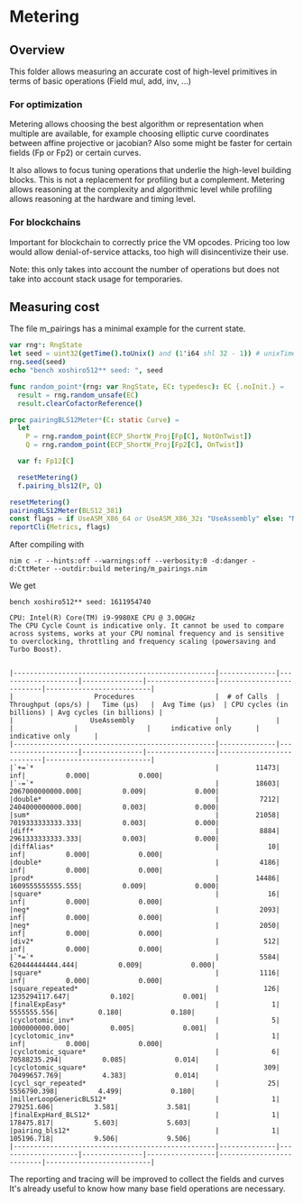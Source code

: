 # Metering

## Overview

This folder allows measuring an accurate cost of high-level primitives in terms of basic operations (Field mul, add, inv, ...)

### For optimization

Metering allows choosing the best algorithm or representation when multiple are available, for example choosing elliptic curve coordinates between affine projective or jacobian? Also some might be faster for certain fields (Fp or Fp2) or certain curves.

It also allows to focus tuning operations that underlie the high-level building blocks. This is not a replacement for profiling but a complement.
Metering allows reasoning at the complexity and algorithmic level while profiling allows reasoning at the hardware and timing level.

### For blockchains

Important for blockchain to correctly price the VM opcodes. Pricing too low would allow denial-of-service attacks, too high will  disincentivize their use.

Note: this only takes into account the number of operations
but does not take into account stack usage for temporaries.

## Measuring cost

The file m_pairings has a minimal example for the current state.

```Nim
var rng*: RngState
let seed = uint32(getTime().toUnix() and (1'i64 shl 32 - 1)) # unixTime mod 2^32
rng.seed(seed)
echo "bench xoshiro512** seed: ", seed

func random_point*(rng: var RngState, EC: typedesc): EC {.noInit.} =
  result = rng.random_unsafe(EC)
  result.clearCofactorReference()

proc pairingBLS12Meter*(C: static Curve) =
  let
    P = rng.random_point(ECP_ShortW_Proj[Fp[C], NotOnTwist])
    Q = rng.random_point(ECP_ShortW_Proj[Fp2[C], OnTwist])

  var f: Fp12[C]

  resetMetering()
  f.pairing_bls12(P, Q)

resetMetering()
pairingBLS12Meter(BLS12_381)
const flags = if UseASM_X86_64 or UseASM_X86_32: "UseAssembly" else: "NoAssembly"
reportCli(Metrics, flags)
```

After compiling with
```
nim c -r --hints:off --warnings:off --verbosity:0 -d:danger -d:CttMeter --outdir:build metering/m_pairings.nim
```

We get

```
bench xoshiro512** seed: 1611954740

CPU: Intel(R) Core(TM) i9-9980XE CPU @ 3.00GHz
The CPU Cycle Count is indicative only. It cannot be used to compare across systems, works at your CPU nominal frequency and is sensitive to overclocking, throttling and frequency scaling (powersaving and Turbo Boost).


|--------------------------------------------------|--------------|--------------------|---------------|-----------------|--------------------------|--------------------------|
|                    Procedures                    |  # of Calls  | Throughput (ops/s) |   Time (µs)   |  Avg Time (µs)  | CPU cycles (in billions) | Avg cycles (in billions) |
|                   UseAssembly                    |              |                    |               |                 |     indicative only      |     indicative only      |
|--------------------------------------------------|--------------|--------------------|---------------|-----------------|--------------------------|--------------------------|
|`+=`*                                             |         11473|                 inf|          0.000|            0.000|
|`-=`*                                             |         18603|   2067000000000.000|          0.009|            0.000|
|double*                                           |          7212|   2404000000000.000|          0.003|            0.000|
|sum*                                              |         21058|   7019333333333.333|          0.003|            0.000|
|diff*                                             |          8884|   2961333333333.333|          0.003|            0.000|
|diffAlias*                                        |            10|                 inf|          0.000|            0.000|
|double*                                           |          4186|                 inf|          0.000|            0.000|
|prod*                                             |         14486|   1609555555555.555|          0.009|            0.000|
|square*                                           |            16|                 inf|          0.000|            0.000|
|neg*                                              |          2093|                 inf|          0.000|            0.000|
|neg*                                              |          2050|                 inf|          0.000|            0.000|
|div2*                                             |           512|                 inf|          0.000|            0.000|
|`*=`*                                             |          5584|    620444444444.444|          0.009|            0.000|
|square*                                           |          1116|                 inf|          0.000|            0.000|
|square_repeated*                                  |           126|      1235294117.647|          0.102|            0.001|
|finalExpEasy*                                     |             1|         5555555.556|          0.180|            0.180|
|cyclotomic_inv*                                   |             5|      1000000000.000|          0.005|            0.001|
|cyclotomic_inv*                                   |             1|                 inf|          0.000|            0.000|
|cyclotomic_square*                                |             6|        70588235.294|          0.085|            0.014|
|cyclotomic_square*                                |           309|        70499657.769|          4.383|            0.014|
|cycl_sqr_repeated*                                |            25|         5556790.398|          4.499|            0.180|
|millerLoopGenericBLS12*                           |             1|          279251.606|          3.581|            3.581|
|finalExpHard_BLS12*                               |             1|          178475.817|          5.603|            5.603|
|pairing_bls12*                                    |             1|          105196.718|          9.506|            9.506|
|--------------------------------------------------|--------------|--------------------|---------------|-----------------|--------------------------|--------------------------|
```

The reporting and tracing will be improved to collect the fields and curves
It's already useful to know how many base field operations are necessary.
